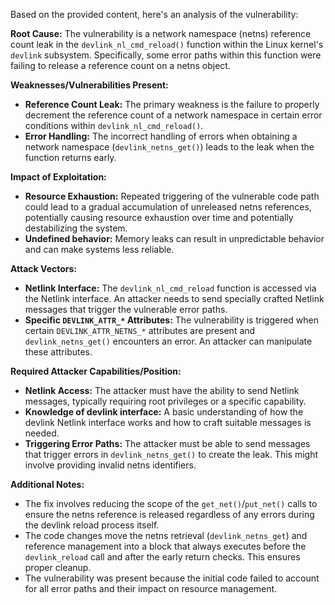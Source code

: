 Based on the provided content, here's an analysis of the vulnerability:

**Root Cause:**
The vulnerability is a network namespace (netns) reference count leak in the `devlink_nl_cmd_reload()` function within the Linux kernel's `devlink` subsystem. Specifically, some error paths within this function were failing to release a reference count on a netns object.

**Weaknesses/Vulnerabilities Present:**
- **Reference Count Leak:** The primary weakness is the failure to properly decrement the reference count of a network namespace in certain error conditions within `devlink_nl_cmd_reload()`.
- **Error Handling:** The incorrect handling of errors when obtaining a network namespace (`devlink_netns_get()`) leads to the leak when the function returns early.

**Impact of Exploitation:**
- **Resource Exhaustion:** Repeated triggering of the vulnerable code path could lead to a gradual accumulation of unreleased netns references, potentially causing resource exhaustion over time and potentially destabilizing the system.
- **Undefined behavior:** Memory leaks can result in unpredictable behavior and can make systems less reliable.

**Attack Vectors:**
- **Netlink Interface:** The `devlink_nl_cmd_reload` function is accessed via the Netlink interface. An attacker needs to send specially crafted Netlink messages that trigger the vulnerable error paths.
- **Specific `DEVLINK_ATTR_*` Attributes:** The vulnerability is triggered when certain `DEVLINK_ATTR_NETNS_*` attributes are present and `devlink_netns_get()` encounters an error. An attacker can manipulate these attributes.

**Required Attacker Capabilities/Position:**
- **Netlink Access:** The attacker must have the ability to send Netlink messages, typically requiring root privileges or a specific capability.
- **Knowledge of devlink interface:** A basic understanding of how the devlink Netlink interface works and how to craft suitable messages is needed.
- **Triggering Error Paths:** The attacker must be able to send messages that trigger errors in `devlink_netns_get()` to create the leak. This might involve providing invalid netns identifiers.

**Additional Notes:**
- The fix involves reducing the scope of the `get_net()`/`put_net()` calls to ensure the netns reference is released regardless of any errors during the devlink reload process itself.
- The code changes move the netns retrieval (`devlink_netns_get`) and reference management into a block that always executes before the `devlink_reload` call and after the early return checks. This ensures proper cleanup.
- The vulnerability was present because the initial code failed to account for all error paths and their impact on resource management.